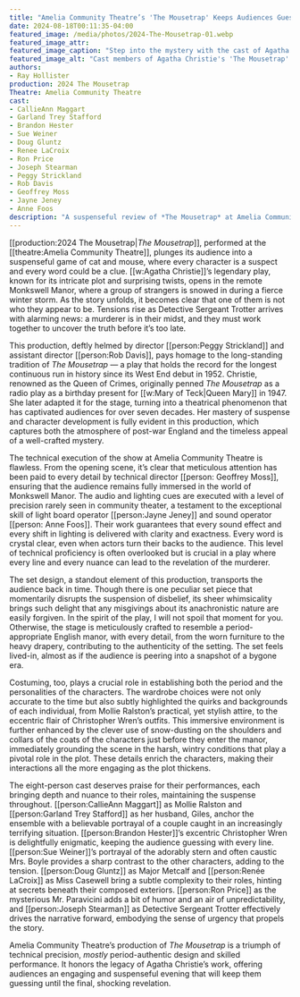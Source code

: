 ```yaml
---
title: "Amelia Community Theatre’s 'The Mousetrap' Keeps Audiences Guessing"
date: 2024-08-18T00:11:35-04:00
featured_image: /media/photos/2024-The-Mousetrap-01.webp
featured_image_attr: 
featured_image_caption: "Step into the mystery with the cast of Agatha Christie’s 'The Mousetrap' at Amelia Community Theatre, a timeless whodunit that continues to captivate audiences with its thrilling twists and turns."
featured_image_alt: "Cast members of Agatha Christie's 'The Mousetrap' posing in an ornate room with dark wood paneling and a chandelier, each displaying distinct expressions hinting at the mystery and intrigue characteristic of the play."
authors:
- Ray Hollister
production: 2024 The Mousetrap
Theatre: Amelia Community Theatre
cast: 
- CallieAnn Maggart
- Garland Trey Stafford
- Brandon Hester
- Sue Weiner
- Doug Gluntz
- Renee LaCroix
- Ron Price
- Joseph Stearman
- Peggy Strickland
- Rob Davis
- Geoffrey Moss
- Jayne Jeney
- Anne Foos
description: "A suspenseful review of *The Mousetrap* at Amelia Community Theatre, highlighting its flawless technical execution, period-perfect design, and gripping performances."
---
```

[[production:2024 The Mousetrap|*The Mousetrap*]], performed at the [[theatre:Amelia Community Theatre]], plunges its audience into a suspenseful game of cat and mouse, where every character is a suspect and every word could be a clue. [[w:Agatha Christie]]’s legendary play, known for its intricate plot and surprising twists, opens in the remote Monkswell Manor, where a group of strangers is snowed in during a fierce winter storm. As the story unfolds, it becomes clear that one of them is not who they appear to be. Tensions rise as Detective Sergeant Trotter arrives with alarming news: a murderer is in their midst, and they must work together to uncover the truth before it’s too late.<!--more-->

This production, deftly helmed by director [[person:Peggy Strickland]] and assistant director [[person:Rob Davis]], pays homage to the long-standing tradition of *The Mousetrap* — a play that holds the record for the longest continuous run in history since its West End debut in 1952. Christie, renowned as the Queen of Crimes, originally penned *The Mousetrap* as a radio play as a birthday present for [[w:Mary of Teck|Queen Mary]] in 1947. She later adapted it for the stage, turning into a theatrical phenomenon that has captivated audiences for over seven decades. Her mastery of suspense and character development is fully evident in this production, which captures both the atmosphere of post-war England and the timeless appeal of a well-crafted mystery.

The technical execution of the show at Amelia Community Theatre is flawless. From the opening scene, it’s clear that meticulous attention has been paid to every detail by technical director [[person: Geoffrey Moss]], ensuring that the audience remains fully immersed in the world of Monkswell Manor. The audio and lighting cues are executed with a level of precision rarely seen in community theater, a testament to the exceptional skill of light board operator [[person:Jayne Jeney]] and sound operator [[person: Anne Foos]]. Their work guarantees that every sound effect and every shift in lighting is delivered with clarity and exactness. Every word is crystal clear, even when actors turn their backs to the audience. This level of technical proficiency is often overlooked but is crucial in a play where every line and every nuance can lead to the revelation of the murderer.

The set design, a standout element of this production, transports the audience back in time. Though there is one peculiar set piece that momentarily disrupts the suspension of disbelief, its sheer whimsicality brings such delight that any misgivings about its anachronistic nature are easily forgiven. In the spirit of the play, I will not spoil that moment for you. Otherwise, the stage is meticulously crafted to resemble a period-appropriate English manor, with every detail, from the worn furniture to the heavy drapery, contributing to the authenticity of the setting. The set feels lived-in, almost as if the audience is peering into a snapshot of a bygone era. 

Costuming, too, plays a crucial role in establishing both the period and the personalities of the characters. The wardrobe choices were not only accurate to the time but also subtly highlighted the quirks and backgrounds of each individual, from Mollie Ralston’s practical, yet stylish attire, to the eccentric flair of Christopher Wren’s outfits. This immersive environment is further enhanced by the clever use of snow-dusting on the shoulders and collars of the coats of the characters just before they enter the manor, immediately grounding the scene in the harsh, wintry conditions that play a pivotal role in the plot. These details enrich the characters, making their interactions all the more engaging as the plot thickens.

The eight-person cast deserves praise for their performances, each bringing depth and nuance to their roles, maintaining the suspense throughout. [[person:CallieAnn Maggart]] as Mollie Ralston and [[person:Garland Trey Stafford]] as her husband, Giles, anchor the ensemble with a believable portrayal of a couple caught in an increasingly terrifying situation. [[person:Brandon Hester]]’s excentric Christopher Wren is delightfully enigmatic, keeping the audience guessing with every line. [[person:Sue Weiner]]’s portrayal of the adorably stern and often caustic Mrs. Boyle provides a sharp contrast to the other characters, adding to the tension. [[person:Doug Gluntz]] as Major Metcalf and [[person:Renée LaCroix]] as Miss Casewell bring a subtle complexity to their roles, hinting at secrets beneath their composed exteriors. [[person:Ron Price]] as the mysterious Mr. Paravicini adds a bit of humor and an air of unpredictability, and [[person:Joseph Stearman]] as Detective Sergeant Trotter effectively drives the narrative forward, embodying the sense of urgency that propels the story.

Amelia Community Theatre’s production of *The Mousetrap* is a triumph of technical precision, *mostly* period-authentic design and skilled performance. It honors the legacy of Agatha Christie’s work, offering audiences an engaging and suspenseful evening that will keep them guessing until the final, shocking revelation.